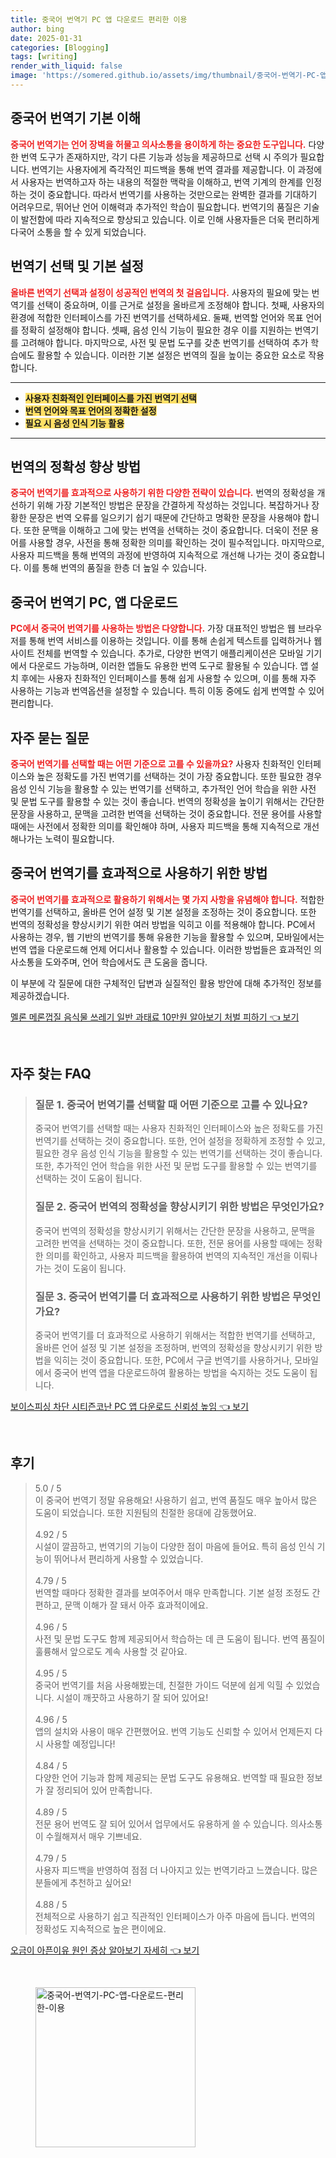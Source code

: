 ```yaml
---
title: 중국어 번역기 PC 앱 다운로드 편리한 이용
author: bing
date: 2025-01-31
categories: [Blogging]
tags: [writing]
render_with_liquid: false
image: 'https://somered.github.io/assets/img/thumbnail/중국어-번역기-PC-앱-다운로드-편리한-이용.webp'
---
```



<h2 id='중국어_번역기_기본_이해'>중국어 번역기 기본 이해</h2>

<p><b><span style="color: #ee2323;">중국어 번역기는 언어 장벽을 허물고 의사소통을 용이하게 하는 중요한 도구입니다.</span></b> 다양한 번역 도구가 존재하지만, 각기 다른 기능과 성능을 제공하므로 선택 시 주의가 필요합니다. 번역기는 사용자에게 즉각적인 피드백을 통해 번역 결과를 제공합니다. 이 과정에서 사용자는 번역하고자 하는 내용의 적절한 맥락을 이해하고, 번역 기계의 한계를 인정하는 것이 중요합니다. 따라서 번역기를 사용하는 것만으로는 완벽한 결과를 기대하기 어려우므로, 뛰어난 언어 이해력과 추가적인 학습이 필요합니다. 번역기의 품질은 기술이 발전함에 따라 지속적으로 향상되고 있습니다. 이로 인해 사용자들은 더욱 편리하게 다국어 소통을 할 수 있게 되었습니다.</p>

<h2 id='번역기_선택_및_기본_설정'>번역기 선택 및 기본 설정</h2>

<p><b><span style="color: #ee2323;">올바른 번역기 선택과 설정이 성공적인 번역의 첫 걸음입니다.</span></b> 사용자의 필요에 맞는 번역기를 선택이 중요하며, 이를 근거로 설정을 올바르게 조정해야 합니다. 첫째, 사용자의 환경에 적합한 인터페이스를 가진 번역기를 선택하세요. 둘째, 번역할 언어와 목표 언어를 정확히 설정해야 합니다. 셋째, 음성 인식 기능이 필요한 경우 이를 지원하는 번역기를 고려해야 합니다. 마지막으로, 사전 및 문법 도구를 갖춘 번역기를 선택하여 추가 학습에도 활용할 수 있습니다. 이러한 기본 설정은 번역의 질을 높이는 중요한 요소로 작용합니다.</p>

<hr />

<ul>
    <li><b><span style="background-color: #ffe066;">사용자 친화적인 인터페이스를 가진 번역기 선택</span></b></li>
    <li><b><span style="background-color: #ffe066;">번역 언어와 목표 언어의 정확한 설정</span></b></li>
    <li><b><span style="background-color: #ffe066;">필요 시 음성 인식 기능 활용</span></b></li>
</ul>

<hr />

<h2 id='번역의_정확성_향상_방법'>번역의 정확성 향상 방법</h2>

<p><b><span style="color: #ee2323;">중국어 번역기를 효과적으로 사용하기 위한 다양한 전략이 있습니다.</span></b> 번역의 정확성을 개선하기 위해 가장 기본적인 방법은 문장을 간결하게 작성하는 것입니다. 복잡하거나 장황한 문장은 번역 오류를 일으키기 쉽기 때문에 간단하고 명확한 문장을 사용해야 합니다. 또한 문맥을 이해하고 그에 맞는 번역을 선택하는 것이 중요합니다. 더욱이 전문 용어를 사용할 경우, 사전을 통해 정확한 의미를 확인하는 것이 필수적입니다. 마지막으로, 사용자 피드백을 통해 번역의 과정에 반영하여 지속적으로 개선해 나가는 것이 중요합니다. 이를 통해 번역의 품질을 한층 더 높일 수 있습니다.</p>

<h2 id='중국어_번역기_PC_앱_다운로드'>중국어 번역기 PC, 앱 다운로드</h2>

<p><b><span style="color: #ee2323;">PC에서 중국어 번역기를 사용하는 방법은 다양합니다.</span></b> 가장 대표적인 방법은 웹 브라우저를 통해 번역 서비스를 이용하는 것입니다. 이를 통해 손쉽게 텍스트를 입력하거나 웹사이트 전체를 번역할 수 있습니다. 추가로, 다양한 번역기 애플리케이션은 모바일 기기에서 다운로드 가능하며, 이러한 앱들도 유용한 번역 도구로 활용될 수 있습니다. 앱 설치 후에는 사용자 친화적인 인터페이스를 통해 쉽게 사용할 수 있으며, 이를 통해 자주 사용하는 기능과 번역옵션을 설정할 수 있습니다. 특히 이동 중에도 쉽게 번역할 수 있어 편리합니다.</p>

<h2 id='자주_묻는_질문'>자주 묻는 질문</h2>

<p><b><span style="color: #ee2323;">중국어 번역기를 선택할 때는 어떤 기준으로 고를 수 있을까요?</span></b> 사용자 친화적인 인터페이스와 높은 정확도를 가진 번역기를 선택하는 것이 가장 중요합니다. 또한 필요한 경우 음성 인식 기능을 활용할 수 있는 번역기를 선택하고, 추가적인 언어 학습을 위한 사전 및 문법 도구를 활용할 수 있는 것이 좋습니다. 번역의 정확성을 높이기 위해서는 간단한 문장을 사용하고, 문맥을 고려한 번역을 선택하는 것이 중요합니다. 전문 용어를 사용할 때에는 사전에서 정확한 의미를 확인해야 하며, 사용자 피드백을 통해 지속적으로 개선해나가는 노력이 필요합니다.</p>

<h2 id='번역기_효과적으로_활용하기'>중국어 번역기를 효과적으로 사용하기 위한 방법</h2>

<p><b><span style="color: #ee2323;">중국어 번역기를 효과적으로 활용하기 위해서는 몇 가지 사항을 유념해야 합니다.</span></b> 적합한 번역기를 선택하고, 올바른 언어 설정 및 기본 설정을 조정하는 것이 중요합니다. 또한 번역의 정확성을 향상시키기 위한 여러 방법을 익히고 이를 적용해야 합니다. PC에서 사용하는 경우, 웹 기반의 번역기를 통해 유용한 기능을 활용할 수 있으며, 모바일에서는 번역 앱을 다운로드해 언제 어디서나 활용할 수 있습니다. 이러한 방법들은 효과적인 의사소통을 도와주며, 언어 학습에서도 큰 도움을 줍니다.</p>

<p>이 부분에 각 질문에 대한 구체적인 답변과 실질적인 활용 방안에 대해 추가적인 정보를 제공하겠습니다.</p>


<p><a class="click-button" title="멜론 메론껍질 음식물 쓰레기 일반 과태료 10만원 알아보기 처벌 피하기" href="https://somered.github.io/posts/%EB%A9%9C%EB%A1%A0-%EB%A9%94%EB%A1%A0%EA%BB%8D%EC%A7%88-%EC%9D%8C%EC%8B%9D%EB%AC%BC-%EC%93%B0%EB%A0%88%EA%B8%B0-%EC%9D%BC%EB%B0%98-%EA%B3%BC%ED%83%9C%EB%A3%8C-10%EB%A7%8C%EC%9B%90-%EC%95%8C%EC%95%84%EB%B3%B4%EA%B8%B0-%EC%B2%98%EB%B2%8C-%ED%94%BC%ED%95%98%EA%B8%B0/" rel="dofollow">멜론 메론껍질 음식물 쓰레기 일반 과태료 10만원 알아보기 처벌 피하기 👈 보기</a></p><br>
<h2 id='자주_찾는_FAQ'>자주 찾는 FAQ</h2>
<div itemscope="" itemtype="https://schema.org/FAQPage"> <blockquote> <div itemscope="" itemprop="mainEntity" itemtype="https://schema.org/Question"> <h3 itemprop="name">질문 1. 중국어 번역기를 선택할 때 어떤 기준으로 고를 수 있나요?</h3> <div itemscope="" itemprop="acceptedAnswer" itemtype="https://schema.org/Answer"> <span itemprop="text"> <p>중국어 번역기를 선택할 때는 사용자 친화적인 인터페이스와 높은 정확도를 가진 번역기를 선택하는 것이 중요합니다. 또한, 언어 설정을 정확하게 조정할 수 있고, 필요한 경우 음성 인식 기능을 활용할 수 있는 번역기를 선택하는 것이 좋습니다. 또한, 추가적인 언어 학습을 위한 사전 및 문법 도구를 활용할 수 있는 번역기를 선택하는 것이 도움이 됩니다.</p> </span> </div> </div> <div itemscope="" itemprop="mainEntity" itemtype="https://schema.org/Question"> <h3 itemprop="name">질문 2. 중국어 번역의 정확성을 향상시키기 위한 방법은 무엇인가요?</h3> <div itemscope="" itemprop="acceptedAnswer" itemtype="https://schema.org/Answer"> <span itemprop="text"> <p>중국어 번역의 정확성을 향상시키기 위해서는 간단한 문장을 사용하고, 문맥을 고려한 번역을 선택하는 것이 중요합니다. 또한, 전문 용어를 사용할 때에는 정확한 의미를 확인하고, 사용자 피드백을 활용하여 번역의 지속적인 개선을 이뤄나가는 것이 도움이 됩니다.</p> </span> </div> </div> <div itemscope="" itemprop="mainEntity" itemtype="https://schema.org/Question"> <h3 itemprop="name">질문 3. 중국어 번역기를 더 효과적으로 사용하기 위한 방법은 무엇인가요?</h3> <div itemscope="" itemprop="acceptedAnswer" itemtype="https://schema.org/Answer"> <span itemprop="text"> <p>중국어 번역기를 더 효과적으로 사용하기 위해서는 적합한 번역기를 선택하고, 올바른 언어 설정 및 기본 설정을 조정하며, 번역의 정확성을 향상시키기 위한 방법을 익히는 것이 중요합니다. 또한, PC에서 구글 번역기를 사용하거나, 모바일에서 중국어 번역 앱을 다운로드하여 활용하는 방법을 숙지하는 것도 도움이 됩니다.</p> </span> </div> </div> </blockquote> </div>
<p><a class="click-button" title="보이스피싱 차단 시티즌코난 PC 앱 다운로드 신뢰성 높임" href="https://somered.github.io/posts/%EB%B3%B4%EC%9D%B4%EC%8A%A4%ED%94%BC%EC%8B%B1-%EC%B0%A8%EB%8B%A8-%EC%8B%9C%ED%8B%B0%EC%A6%8C%EC%BD%94%EB%82%9C-PC-%EC%95%B1-%EB%8B%A4%EC%9A%B4%EB%A1%9C%EB%93%9C-%EC%8B%A0%EB%A2%B0%EC%84%B1-%EB%86%92%EC%9E%84/" rel="dofollow">보이스피싱 차단 시티즌코난 PC 앱 다운로드 신뢰성 높임 👈 보기</a></p><br>
<h2 id='후기'>후기</h2>
<div itemscope itemtype="https://schema.org/Product">
  <blockquote>
  <div itemprop="review" itemscope itemtype="https://schema.org/Review">
      <div itemprop="reviewRating" itemscope itemtype="https://schema.org/Rating"> <span itemprop="ratingValue">5.0</span> / <span itemprop="bestRating">5</span> </div>
      <span itemprop="reviewBody">이 중국어 번역기 정말 유용해요! 사용하기 쉽고, 번역 품질도 매우 높아서 많은 도움이 되었습니다. 또한 지원팀의 친절한 응대에 감동했어요.</span>
  </div>
  <br>
  <div itemprop="review" itemscope itemtype="https://schema.org/Review">
      <div itemprop="reviewRating" itemscope itemtype="https://schema.org/Rating"> <span itemprop="ratingValue">4.92</span> / <span itemprop="bestRating">5</span> </div>
      <span itemprop="reviewBody">시설이 깔끔하고, 번역기의 기능이 다양한 점이 마음에 들어요. 특히 음성 인식 기능이 뛰어나서 편리하게 사용할 수 있었습니다.</span>
  </div>
  <br>
  <div itemprop="review" itemscope itemtype="https://schema.org/Review">
      <div itemprop="reviewRating" itemscope itemtype="https://schema.org/Rating"> <span itemprop="ratingValue">4.79</span> / <span itemprop="bestRating">5</span> </div>
      <span itemprop="reviewBody">번역할 때마다 정확한 결과를 보여주어서 매우 만족합니다. 기본 설정 조정도 간편하고, 문맥 이해가 잘 돼서 아주 효과적이에요.</span>
  </div>
  <br>
  <div itemprop="review" itemscope itemtype="https://schema.org/Review">
      <div itemprop="reviewRating" itemscope itemtype="https://schema.org/Rating"> <span itemprop="ratingValue">4.96</span> / <span itemprop="bestRating">5</span> </div>
      <span itemprop="reviewBody">사전 및 문법 도구도 함께 제공되어서 학습하는 데 큰 도움이 됩니다. 번역 품질이 훌륭해서 앞으로도 계속 사용할 것 같아요.</span>
  </div>
  <br>
  <div itemprop="review" itemscope itemtype="https://schema.org/Review">
      <div itemprop="reviewRating" itemscope itemtype="https://schema.org/Rating"> <span itemprop="ratingValue">4.95</span> / <span itemprop="bestRating">5</span> </div>
      <span itemprop="reviewBody">중국어 번역기를 처음 사용해봤는데, 친절한 가이드 덕분에 쉽게 익힐 수 있었습니다. 시설이 깨끗하고 사용하기 잘 되어 있어요!</span>
  </div>
  <br>
  <div itemprop="review" itemscope itemtype="https://schema.org/Review">
      <div itemprop="reviewRating" itemscope itemtype="https://schema.org/Rating"> <span itemprop="ratingValue">4.96</span> / <span itemprop="bestRating">5</span> </div>
      <span itemprop="reviewBody">앱의 설치와 사용이 매우 간편했어요. 번역 기능도 신뢰할 수 있어서 언제든지 다시 사용할 예정입니다!</span>
  </div>
  <br>
  <div itemprop="review" itemscope itemtype="https://schema.org/Review">
      <div itemprop="reviewRating" itemscope itemtype="https://schema.org/Rating"> <span itemprop="ratingValue">4.84</span> / <span itemprop="bestRating">5</span> </div>
      <span itemprop="reviewBody">다양한 언어 기능과 함께 제공되는 문법 도구도 유용해요. 번역할 때 필요한 정보가 잘 정리되어 있어 만족합니다.</span>
  </div>
  <br>
  <div itemprop="review" itemscope itemtype="https://schema.org/Review">
      <div itemprop="reviewRating" itemscope itemtype="https://schema.org/Rating"> <span itemprop="ratingValue">4.89</span> / <span itemprop="bestRating">5</span> </div>
      <span itemprop="reviewBody">전문 용어 번역도 잘 되어 있어서 업무에서도 유용하게 쓸 수 있습니다. 의사소통이 수월해져서 매우 기쁘네요.</span>
  </div>
  <br>
  <div itemprop="review" itemscope itemtype="https://schema.org/Review">
      <div itemprop="reviewRating" itemscope itemtype="https://schema.org/Rating"> <span itemprop="ratingValue">4.79</span> / <span itemprop="bestRating">5</span> </div>
      <span itemprop="reviewBody">사용자 피드백을 반영하여 점점 더 나아지고 있는 번역기라고 느꼈습니다. 많은 분들에게 추천하고 싶어요!</span>
  </div>
  <br>
  <div itemprop="review" itemscope itemtype="https://schema.org/Review">
      <div itemprop="reviewRating" itemscope itemtype="https://schema.org/Rating"> <span itemprop="ratingValue">4.88</span> / <span itemprop="bestRating">5</span> </div>
      <span itemprop="reviewBody">전체적으로 사용하기 쉽고 직관적인 인터페이스가 아주 마음에 듭니다. 번역의 정확성도 지속적으로 높은 편이에요.</span>
  </div>
  </blockquote>
</div>
<p><a class="click-button" title="오금이 아픈이유 원인 증상 알아보기 자세히" href="https://somered.github.io/posts/%EC%98%A4%EA%B8%88%EC%9D%B4-%EC%95%84%ED%94%88%EC%9D%B4%EC%9C%A0-%EC%9B%90%EC%9D%B8-%EC%A6%9D%EC%83%81-%EC%95%8C%EC%95%84%EB%B3%B4%EA%B8%B0-%EC%9E%90%EC%84%B8%ED%9E%88/" rel="dofollow">오금이 아픈이유 원인 증상 알아보기 자세히 👈 보기</a></p><br>
<figure class="image"><img src="https://somered.github.io/assets/img/thumbnail/중국어-번역기-PC-앱-다운로드-편리한-이용.webp" alt="중국어-번역기-PC-앱-다운로드-편리한-이용" width="256" height="256"></figure>